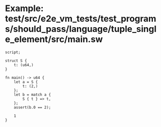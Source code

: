# Example: test/src/e2e_vm_tests/test_programs/should_pass/language/tuple_single_element/src/main.sw

```sway
script;

struct S {
    t: (u64,)
}

fn main() -> u64 {
    let a = S {
        t: (2,)
    };
    let b = match a {
        S { t } => t,
    };
    assert(b.0 == 2);

    1
}

```
